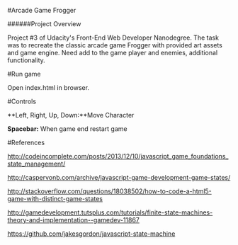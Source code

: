 #Arcade Game Frogger

######Project Overview

Project #3 of Udacity's Front-End Web Developer Nanodegree. The task was to recreate the classic arcade game Frogger with provided art assets and game engine. Need add to the game player and enemies, additional functionality.

#Run game

Open index.html in browser.

#Controls

**Left, Right, Up, Down:**Move Character

**Spacebar:** When game end restart game

#References

http://codeincomplete.com/posts/2013/12/10/javascript_game_foundations_state_management/

http://caspervonb.com/archive/javascript-game-development-game-states/

http://stackoverflow.com/questions/18038502/how-to-code-a-html5-game-with-distinct-game-states

http://gamedevelopment.tutsplus.com/tutorials/finite-state-machines-theory-and-implementation--gamedev-11867

https://github.com/jakesgordon/javascript-state-machine